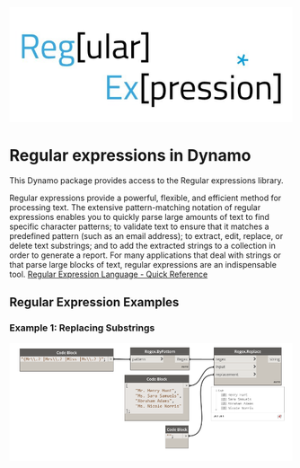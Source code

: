 ![Image](https://github.com/Brutich/RegEx/blob/master/doc/regexlogo-1.jpg?branch=master)


# Regular expressions in Dynamo #

This Dynamo package provides access to the Regular expressions library.

Regular expressions provide a powerful, flexible, and efficient method for processing text. The extensive pattern-matching notation of regular expressions enables you to quickly parse large amounts of text to find specific character patterns; to validate text to ensure that it matches a predefined pattern (such as an email address); to extract, edit, replace, or delete text substrings; and to add the extracted strings to a collection in order to generate a report. For many applications that deal with strings or that parse large blocks of text, regular expressions are an indispensable tool.
[Regular Expression Language - Quick Reference](https://docs.microsoft.com/en-us/dotnet/standard/base-types/regular-expression-language-quick-reference?view=netframework-4.8)

## Regular Expression Examples ##
### Example 1: Replacing Substrings ###
![Image](https://github.com/Brutich/RegEx/blob/master/doc/regex-examples/examples-001.png)
